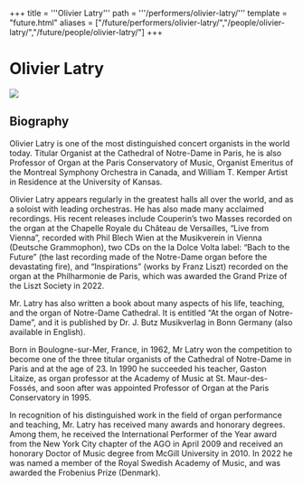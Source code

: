 +++
title = '''Olivier Latry'''
path = '''/performers/olivier-latry/'''
template = "future.html"
aliases = ["/future/performers/olivier-latry/","/people/olivier-latry/","/future/people/olivier-latry/"]
+++

<h1>Olivier Latry</h1>

<img class="speaker-photo" src="https://custom.cvent.com/C3A4539B19F74ABCB6FCE437F6BC0A74/files/event/910aaf2914d44586a56fbd0b3b2c31c0/018c7679b8ab4ad88c274028be59acb0.png">
<h2>Biography</h2>
<p>Olivier Latry is one of the most distinguished concert organists in the world today. Titular Organist at the Cathedral of Notre-Dame in Paris, he is also Professor of Organ at the Paris Conservatory of Music, Organist Emeritus of the Montreal Symphony Orchestra in Canada, and William T. Kemper Artist in Residence at the University of Kansas.

Olivier Latry appears regularly in the greatest halls all over the world, and as a soloist with leading orchestras. He has also made many acclaimed recordings. His recent releases include Couperin’s two Masses recorded on the organ at the Chapelle Royale du Château de Versailles, “Live from Vienna”, recorded with Phil Blech Wien at the Musikverein in Vienna (Deutsche Grammophon), two CDs on the la Dolce Volta label: “Bach to the Future” (the last recording made of the Notre-Dame organ before the devastating fire), and “Inspirations” (works by Franz Liszt) recorded on the organ at the Philharmonie de Paris, which was awarded the Grand Prize of the Liszt Society in 2022.  

Mr. Latry has also written a book about many aspects of his life, teaching, and the organ of Notre-Dame Cathedral.  It is entitled “At the organ of Notre-Dame”, and it is published by Dr. J. Butz Musikverlag in Bonn Germany (also available in English).

Born in Boulogne-sur-Mer, France, in 1962, Mr Latry won the competition to become one of the three titular organists of the Cathedral of Notre-Dame in Paris and at the age of 23. In 1990 he succeeded his teacher, Gaston Litaize, as organ professor at the Academy of Music at St. Maur-des-Fossés, and soon after was appointed Professor of Organ at the Paris Conservatory in 1995. 

In recognition of his distinguished work in the field of organ performance and teaching, Mr. Latry has received many awards and honorary degrees. Among them, he received the International Performer of the Year award from the New York City chapter of the AGO in April 2009 and received an honorary Doctor of Music degree from McGill University in 2010. In 2022 he was named a member of the Royal Swedish Academy of Music, and was awarded the Frobenius Prize (Denmark).</p>

